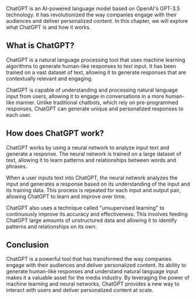 
ChatGPT is an AI-powered language model based on OpenAI's GPT-3.5 technology. It has revolutionized the way companies engage with their audiences and deliver personalized content. In this chapter, we will explore what ChatGPT is and how it works.

What is ChatGPT?
----------------

ChatGPT is a natural language processing tool that uses machine learning algorithms to generate human-like responses to text input. It has been trained on a vast dataset of text, allowing it to generate responses that are contextually relevant and engaging.

ChatGPT is capable of understanding and processing natural language input from users, allowing it to engage in conversations in a more human-like manner. Unlike traditional chatbots, which rely on pre-programmed responses, ChatGPT can generate unique and personalized responses to each user.

How does ChatGPT work?
----------------------

ChatGPT works by using a neural network to analyze input text and generate a response. The neural network is trained on a large dataset of text, allowing it to learn patterns and relationships between words and phrases.

When a user inputs text into ChatGPT, the neural network analyzes the input and generates a response based on its understanding of the input and its training data. This process is repeated for each input and output pair, allowing ChatGPT to learn and improve over time.

ChatGPT also uses a technique called "unsupervised learning" to continuously improve its accuracy and effectiveness. This involves feeding ChatGPT large amounts of unstructured data and allowing it to identify patterns and relationships on its own.

Conclusion
----------

ChatGPT is a powerful tool that has transformed the way companies engage with their audiences and deliver personalized content. Its ability to generate human-like responses and understand natural language input makes it a valuable asset for the media industry. By leveraging the power of machine learning and neural networks, ChatGPT provides a new way to interact with users and deliver personalized content at scale.
